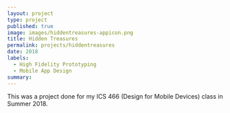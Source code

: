 ```yaml
---
layout: project
type: project
published: true
image: images/hiddentreasures-appicon.png
title: Hidden Treasures
permalink: projects/hiddentreasures
date: 2018
labels:
  - High Fidelity Prototyping
  - Mobile App Design
summary: 
---
```


This was a project done for my ICS 466 (Design for Mobile Devices) class in Summer 2018.
